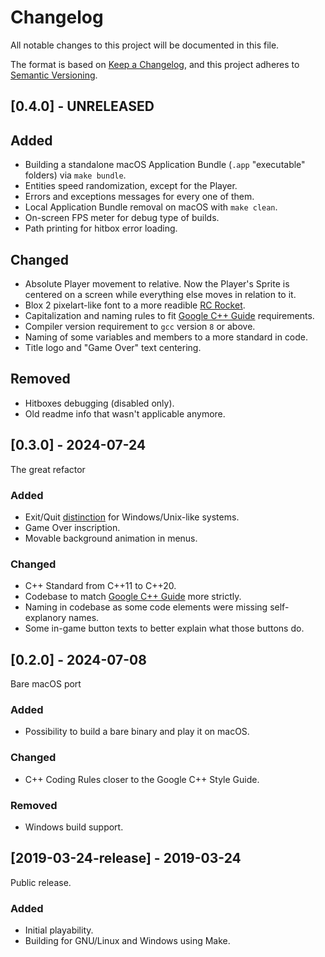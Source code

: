 # Changelog

All notable changes to this project will be documented in this file.

The format is based on [Keep a Changelog](https://keepachangelog.com/en/1.1.0/),
and this project adheres to [Semantic Versioning](https://semver.org/spec/v2.0.0.html).

## [0.4.0] - UNRELEASED

## Added

- Building a standalone macOS Application Bundle (`.app` "executable" folders) via `make bundle`.
- Entities speed randomization, except for the Player.
- Errors and exceptions messages for every one of them.
- Local Application Bundle removal on macOS with `make clean`.
- On-screen FPS meter for debug type of builds.
- Path printing for hitbox error loading.

## Changed

- Absolute Player movement to relative. Now the Player's Sprite is centered on a screen while everything else moves in relation to it.
- Blox 2 pixelart-like font to a more readible [RC Rocket](https://www.fontspace.com/rc-rocket-font-f85241).
- Capitalization and naming rules to fit [Google C++ Guide](https://google.github.io/styleguide/cppguide.html) requirements.
- Compiler version requirement to `gcc` version `8` or above.
- Naming of some variables and members to a more standard in code.
- Title logo and "Game Over" text centering.

## Removed

- Hitboxes debugging (disabled only).
- Old readme info that wasn't applicable anymore.

## [0.3.0] - 2024-07-24

The great refactor

### Added

- Exit/Quit [distinction](https://ux.stackexchange.com/questions/50893/do-we-exit-quit-or-close-an-application) for Windows/Unix-like systems.
- Game Over inscription.
- Movable background animation in menus.

### Changed

- C++ Standard from C++11 to C++20.
- Codebase to match [Google C++ Guide](https://google.github.io/styleguide/cppguide.html) more strictly.
- Naming in codebase as some code elements were missing self-explanory names.
- Some in-game button texts to better explain what those buttons do.

## [0.2.0] - 2024-07-08

Bare macOS port

### Added

- Possibility to build a bare binary and play it on macOS.

### Changed

- C++ Coding Rules closer to the Google C++ Style Guide.

### Removed

- Windows build support.

## [2019-03-24-release] - 2019-03-24

Public release.

### Added

- Initial playability.
- Building for GNU/Linux and Windows using Make.
